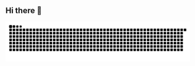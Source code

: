 ## Hi there 👋

<!--
**satyambharti127/satyambharti127** is a ✨ _special_ ✨ repository because its `README.md` (this file) appears on your GitHub profile.

Here are some ideas to get you started:

- 🔭 I’m currently working on ...
- 🌱 I’m currently learning ...
- 👯 I’m looking to collaborate on ...
- 🤔 I’m looking for help with ...
- 💬 Ask me about ...
- 📫 How to reach me: ...
- 😄 Pronouns: ...
- ⚡ Fun fact: ...
-->

<picture>
  <source media="(prefers-color-scheme: dark)" srcset="https://raw.githubusercontent.com/satyambharti127/satyambharti127/output/github-snake-dark.svg" />
  <source media="(prefers-color-scheme: light)" srcset="https://raw.githubusercontent.com/satyambharti127/satyambharti127/output/github-snake.svg" />
  <img alt="github-snake" src="https://raw.githubusercontent.com/satyambharti127/satyambharti127/output/github-snake.svg" />
</picture>
